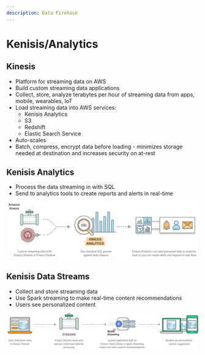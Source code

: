 ```yaml
---
description: Data Firehose
---
```


# Kenisis/Analytics

## Kinesis

* Platform for streaming data on AWS
* Build custom streaming data applications&#x20;
* Collect, store, analyze terabytes per hour of streaming data from apps, mobile, wearables, IoT
* Load streaming data into AWS services:
  * Kenisis Analytics
  * S3
  * Redshift
  * Elastic Search Service
* Auto-scales&#x20;
* Batch, compress, encrypt data before loading - minimizes storage needed at destination and increases security on at-rest

## Kenisis Analytics

* Process the data streaming in with SQL
* Send to analytics tools to create reports and alerts in real-time

![Kinesis Analytics (aws.training)](<../.gitbook/assets/Screen Shot 2019-10-28 at 9.17.28 PM.png>)

## Kenisis Data Streams

* Collect and store streaming data
* Use Spark streaming to make real-time content recommendations
* Users see personalized content

![Kenisis Data Streams (aws.training)](<../.gitbook/assets/Screen Shot 2019-10-28 at 9.20.42 PM.png>)

